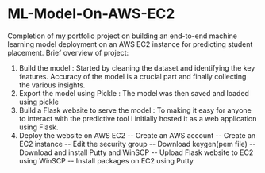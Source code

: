 # ML-Model-On-AWS-EC2
Completion of my portfolio project on building an end-to-end machine learning model deployment on an AWS EC2 instance for predicting student placement.
Brief overview of project:
1. Build the model : Started by cleaning the dataset and identifying the key features. Accuracy of the model is a crucial part and finally collecting the various insights.
2. Export the model using Pickle : The model was then saved and loaded using pickle
3. Build a Flask website to serve the model : To making it easy for anyone to interact with the predictive tool i initially hosted it as a web application using Flask.
4. Deploy the website on AWS EC2
   -- Create an AWS account
   -- Create an EC2 instance
   -- Edit the security group
   -- Download keygen(pem file)
   -- Download and install Putty and WinSCP
   -- Upload Flask website to EC2 using WinSCP
   -- Install packages on EC2 using Putty
